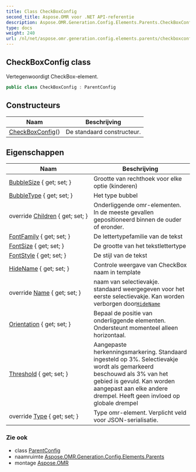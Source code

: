 ```yaml
---
title: Class CheckBoxConfig
second_title: Aspose.OMR voor .NET API-referentie
description: Aspose.OMR.Generation.Config.Elements.Parents.CheckBoxConfig klas. Vertegenwoordigt CheckBoxelement.
type: docs
weight: 240
url: /nl/net/aspose.omr.generation.config.elements.parents/checkboxconfig/
---
```

## CheckBoxConfig class

Vertegenwoordigt CheckBox-element.

```csharp
public class CheckBoxConfig : ParentConfig
```

## Constructeurs

| Naam | Beschrijving |
| --- | --- |
| [CheckBoxConfig](checkboxconfig/)() | De standaard constructeur. |

## Eigenschappen

| Naam | Beschrijving |
| --- | --- |
| [BubbleSize](../../aspose.omr.generation.config.elements.parents/checkboxconfig/bubblesize/) { get; set; } | Grootte van rechthoek voor elke optie (kinderen) |
| [BubbleType](../../aspose.omr.generation.config.elements.parents/checkboxconfig/bubbletype/) { get; set; } | Het type bubbel |
| override [Children](../../aspose.omr.generation.config.elements.parents/checkboxconfig/children/) { get; set; } | Onderliggende omr-elementen. In de meeste gevallen gepositioneerd binnen de ouder of eronder. |
| [FontFamily](../../aspose.omr.generation.config.elements.parents/checkboxconfig/fontfamily/) { get; set; } | De lettertypefamilie van de tekst |
| [FontSize](../../aspose.omr.generation.config.elements.parents/checkboxconfig/fontsize/) { get; set; } | De grootte van het tekstlettertype |
| [FontStyle](../../aspose.omr.generation.config.elements.parents/checkboxconfig/fontstyle/) { get; set; } | De stijl van de tekst |
| [HideName](../../aspose.omr.generation.config.elements.parents/checkboxconfig/hidename/) { get; set; } | Controle weergave van CheckBox naam in template |
| override [Name](../../aspose.omr.generation.config.elements.parents/checkboxconfig/name/) { get; set; } | naam van selectievakje. standaard weergegeven voor het eerste selectievakje. Kan worden verborgen door[`HideName`](./hidename/) |
| [Orientation](../../aspose.omr.generation.config.elements.parents/checkboxconfig/orientation/) { get; set; } | Bepaal de positie van onderliggende elementen. Ondersteunt momenteel alleen horizontaal. |
| [Threshold](../../aspose.omr.generation.config.elements.parents/checkboxconfig/threshold/) { get; set; } | Aangepaste herkenningsmarkering. Standaard ingesteld op 3%. Selectievakje wordt als gemarkeerd beschouwd als 3% van het gebied is gevuld. Kan worden aangepast aan elke andere drempel. Heeft geen invloed op globale drempel |
| override [Type](../../aspose.omr.generation.config.elements.parents/checkboxconfig/type/) { get; set; } | Type omr-element. Verplicht veld voor JSON-serialisatie. |

### Zie ook

* class [ParentConfig](../../aspose.omr.generation.config/parentconfig/)
* naamruimte [Aspose.OMR.Generation.Config.Elements.Parents](../../aspose.omr.generation.config.elements.parents/)
* montage [Aspose.OMR](../../)


